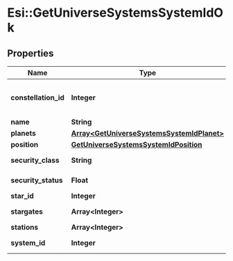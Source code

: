 # Esi::GetUniverseSystemsSystemIdOk

## Properties
Name | Type | Description | Notes
------------ | ------------- | ------------- | -------------
**constellation_id** | **Integer** | The constellation this solar system is in | 
**name** | **String** | name string | 
**planets** | [**Array&lt;GetUniverseSystemsSystemIdPlanet&gt;**](GetUniverseSystemsSystemIdPlanet.md) | planets array | 
**position** | [**GetUniverseSystemsSystemIdPosition**](GetUniverseSystemsSystemIdPosition.md) |  | 
**security_class** | **String** | security_class string | [optional] 
**security_status** | **Float** | security_status number | 
**star_id** | **Integer** | star_id integer | 
**stargates** | **Array&lt;Integer&gt;** | stargates array | [optional] 
**stations** | **Array&lt;Integer&gt;** | stations array | [optional] 
**system_id** | **Integer** | system_id integer | 


